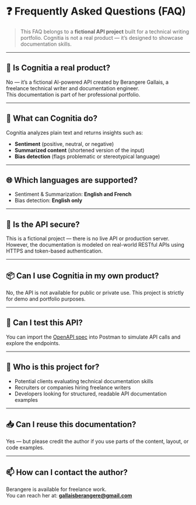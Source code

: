 # ❓ Frequently Asked Questions (FAQ)

> This FAQ belongs to a **fictional API project** built for a technical writing portfolio.
> Cognitia is not a real product — it’s designed to showcase documentation skills.

---

## 🤔 Is Cognitia a real product?

No — it’s a fictional AI-powered API created by Berangere Gallais, a freelance technical writer and documentation engineer.  
This documentation is part of her professional portfolio.

---

## 🧠 What can Cognitia do?

Cognitia analyzes plain text and returns insights such as:

- **Sentiment** (positive, neutral, or negative)
- **Summarized content** (shortened version of the input)
- **Bias detection** (flags problematic or stereotypical language)

---

## 🌐 Which languages are supported?

- Sentiment & Summarization: **English and French**
- Bias detection: **English only**

---

## 🔐 Is the API secure?

This is a fictional project — there is no live API or production server.  
However, the documentation is modeled on real-world RESTful APIs using HTTPS and token-based authentication.

---

## 📦 Can I use Cognitia in my own product?

No, the API is not available for public or private use. This project is strictly for demo and portfolio purposes.

---

## 🧪 Can I test this API?

You can import the [OpenAPI spec](./openapi.json) into Postman to simulate API calls and explore the endpoints.

---

## 💼 Who is this project for?

- Potential clients evaluating technical documentation skills
- Recruiters or companies hiring freelance writers
- Developers looking for structured, readable API documentation examples

---

## 📥 Can I reuse this documentation?

Yes — but please credit the author if you use parts of the content, layout, or code examples.

---

## 📫 How can I contact the author?

Berangere is available for freelance work.  
You can reach her at: **<gallaisberangere@gmail.com>**
